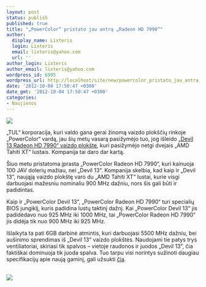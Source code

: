 ```yaml
---
layout: post
status: publish
published: true
title: "„PowerColor“ pristato jau antrą „Radeon HD 7990“"
author:
  display_name: Lixteris
  login: Lixteris
  email: lixteris@yahoo.com
  url: ''
author_login: Lixteris
author_email: lixteris@yahoo.com
wordpress_id: 6995
wordpress_url: http://localhost/site/new/powercolor_pristato_jau_antra_radeon_hd_7990_vaizdo_plokste/
date: '2012-10-04 17:50:47 +0300'
date_gmt: '2012-10-04 17:50:47 +0300'
categories:
- Naujienos
---
```

<p><div class="imgright"><img src="http://technews.lt/upload/powercolor_hd7990_6gb_s01.jpg"  /></div></p>
<p>
	&bdquo;TUL&ldquo; korporacija, kuri valdo gana gerai žinomą vaizdo plok&scaron;čių rinkoje &bdquo;PowerColor&ldquo; vardą, jau &scaron;ių metų vasarą pasižymėjo tuo, jog i&scaron;leido <a class="ns" href="http://www.technews.lt/tekstas/powercolor_oficialiai_pristato_pirmaja_radeon_hd_7990.html;;">&bdquo;Devil 13 Radeon HD 7990&ldquo; vaizdo plok&scaron;tę</a>, kuri pasižymėjo netgi dvejais &bdquo;AMD Tahiti XT&ldquo; lustais. Kompanija tai daro dar kartą.</p>
<p>
	&Scaron;iuo metu pristatoma įprasta &bdquo;PowerColor Radeon HD 7990&ldquo;, kuri kainuoja 100 JAV dolerių mažiau, nei &bdquo;Devil 13&ldquo;. Kompanija skelbia, kad kaip ir &bdquo;Devil 13&ldquo;, naująją vaizdo plok&scaron;tę varo du &bdquo;AMD Tahiti XT&ldquo; lustai, kurie visgi darbuojasi mažesniu nominaliu 900 MHz dažniu, nors &scaron;is gali būti ir padidintas.</p>
<p>
	Kaip ir &bdquo;PowerColor Devil 13&ldquo;, &bdquo;PowerColor Radeon HD 7990&ldquo; turi specialių BIOS jungiklį, kuris padidina lustų taktinį dažnį. Kai &bdquo;PowerColor Devil 13&ldquo; jis padidėdavo nuo 925 MHz iki 1000 MHz, tai &bdquo;PowerColor Radeon HD 7990&ldquo; jis didėja tik nuo 900 MHz iki 925 MHz.</p>
<p>
	I&scaron;laikyta ta pati 6GB darbinė atmintis, kuri darbuojasi 5500 MHz dažniu, bei au&scaron;inimo sprendimas i&scaron; &bdquo;Devil 13&ldquo; vaizdo plok&scaron;tės. Naudojami tie patys trys ventiliatoriai, skiriasi tik spalvos &ndash; vietoje raudonos ir juodos &bdquo;Devil 13&rdquo;, čia fakti&scaron;kai dominuoja tik juoda spalva. Tuo tarpu visi norintys sužinoti daugiau specifikacijų apie naują gaminį, gali užsukti <a class="ns" href="http://www.powercolor.com/global/products_features.asp?id=429">čia</a>.</p>
<p>
	<br /><img src="http://technews.lt/upload/HD7990TUL.jpg" /></p>
